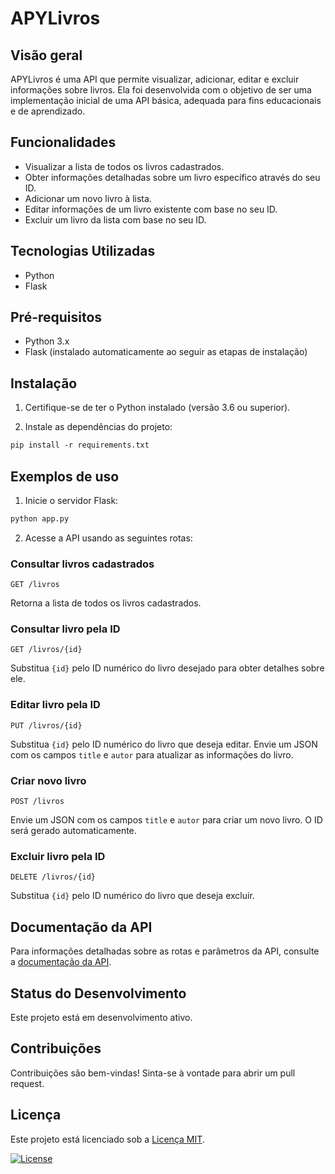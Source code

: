 # APYLivros



## Visão geral

APYLivros é uma API que permite visualizar, adicionar, editar e excluir informações sobre livros. Ela foi desenvolvida com o objetivo de ser uma implementação inicial de uma API básica, adequada para fins educacionais e de aprendizado.

## Funcionalidades

- Visualizar a lista de todos os livros cadastrados.
- Obter informações detalhadas sobre um livro específico através do seu ID.
- Adicionar um novo livro à lista.
- Editar informações de um livro existente com base no seu ID.
- Excluir um livro da lista com base no seu ID.

## Tecnologias Utilizadas

- Python
- Flask

## Pré-requisitos

- Python 3.x
- Flask (instalado automaticamente ao seguir as etapas de instalação)

## Instalação

1. Certifique-se de ter o Python instalado (versão 3.6 ou superior).

2. Instale as dependências do projeto:

```markdown
pip install -r requirements.txt
```

## Exemplos de uso

1. Inicie o servidor Flask:

```markdown
python app.py
```

2. Acesse a API usando as seguintes rotas:

### Consultar livros cadastrados

```http
GET /livros
```
Retorna a lista de todos os livros cadastrados.

### Consultar livro pela ID
```http
GET /livros/{id}
```
Substitua `{id}` pelo ID numérico do livro desejado para obter detalhes sobre ele.


### Editar livro pela ID
```http
PUT /livros/{id}
```
Substitua `{id}` pelo ID numérico do livro que deseja editar. Envie um JSON com os campos `title` e `autor` para atualizar as informações do livro.

### Criar novo livro
```http
POST /livros
```
Envie um JSON com os campos `title` e `autor` para criar um novo livro. O ID será gerado automaticamente.

### Excluir livro pela ID
```http
DELETE /livros/{id}
```
Substitua `{id}` pelo ID numérico do livro que deseja excluir.


## Documentação da API

Para informações detalhadas sobre as rotas e parâmetros da API, consulte a [documentação da API](API_DOCUMENTATION.md).


## Status do Desenvolvimento

Este projeto está em desenvolvimento ativo.

## Contribuições

Contribuições são bem-vindas! Sinta-se à vontade para abrir um pull request.

## Licença

Este projeto está licenciado sob a [Licença MIT](LICENSE).

[![License](https://img.shields.io/badge/License-MIT-blue.svg)](https://opensource.org/licenses/MIT)


